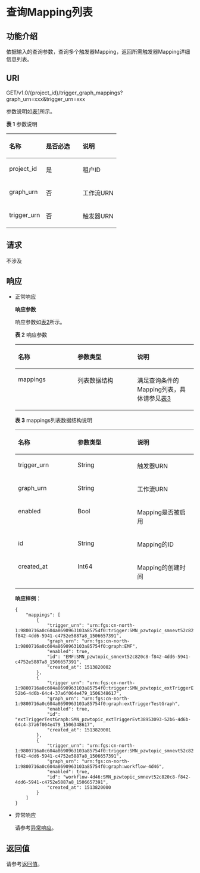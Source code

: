 # 查询Mapping列表<a name="functiongraph_06_0750"></a>

## 功能介绍<a name="section51379511"></a>

依据输入的查询参数，查询多个触发器Mapping，返回所需触发器Mapping详细信息列表。

## URI<a name="section59762422"></a>

GET/v1.0/\{project\_id\}/trigger\_graph\_mappings?graph\_urn=xxx&trigger\_urn=xxx

参数说明如[表1](#table13216186)所示。  

**表 1**  参数说明

<a name="table13216186"></a>
<table><thead align="left"><tr id="row19124697"><th class="cellrowborder" valign="top" width="33.33333333333333%" id="mcps1.2.4.1.1"><p id="p5596611"><a name="p5596611"></a><a name="p5596611"></a>名称</p>
</th>
<th class="cellrowborder" valign="top" width="33.33333333333333%" id="mcps1.2.4.1.2"><p id="p50672366"><a name="p50672366"></a><a name="p50672366"></a>是否必选</p>
</th>
<th class="cellrowborder" valign="top" width="33.33333333333333%" id="mcps1.2.4.1.3"><p id="p4085285"><a name="p4085285"></a><a name="p4085285"></a>说明</p>
</th>
</tr>
</thead>
<tbody><tr id="row62472706"><td class="cellrowborder" valign="top" width="33.33333333333333%" headers="mcps1.2.4.1.1 "><p id="p27124415"><a name="p27124415"></a><a name="p27124415"></a>project_id</p>
</td>
<td class="cellrowborder" valign="top" width="33.33333333333333%" headers="mcps1.2.4.1.2 "><p id="p49593988"><a name="p49593988"></a><a name="p49593988"></a>是</p>
</td>
<td class="cellrowborder" valign="top" width="33.33333333333333%" headers="mcps1.2.4.1.3 "><p id="p42387016"><a name="p42387016"></a><a name="p42387016"></a>租户ID</p>
</td>
</tr>
<tr id="row6631505171946"><td class="cellrowborder" valign="top" width="33.33333333333333%" headers="mcps1.2.4.1.1 "><p id="p32830679171950"><a name="p32830679171950"></a><a name="p32830679171950"></a>graph_urn</p>
</td>
<td class="cellrowborder" valign="top" width="33.33333333333333%" headers="mcps1.2.4.1.2 "><p id="p42039361171950"><a name="p42039361171950"></a><a name="p42039361171950"></a>否</p>
</td>
<td class="cellrowborder" valign="top" width="33.33333333333333%" headers="mcps1.2.4.1.3 "><p id="p49745071171950"><a name="p49745071171950"></a><a name="p49745071171950"></a>工作流URN</p>
</td>
</tr>
<tr id="row31272958171945"><td class="cellrowborder" valign="top" width="33.33333333333333%" headers="mcps1.2.4.1.1 "><p id="p25370587171950"><a name="p25370587171950"></a><a name="p25370587171950"></a>trigger_urn</p>
</td>
<td class="cellrowborder" valign="top" width="33.33333333333333%" headers="mcps1.2.4.1.2 "><p id="p41751684171950"><a name="p41751684171950"></a><a name="p41751684171950"></a>否</p>
</td>
<td class="cellrowborder" valign="top" width="33.33333333333333%" headers="mcps1.2.4.1.3 "><p id="p26443213171950"><a name="p26443213171950"></a><a name="p26443213171950"></a>触发器URN</p>
</td>
</tr>
</tbody>
</table>

## 请求<a name="section990892"></a>

不涉及

## 响应<a name="section8918034"></a>

-   正常响应

    **响应参数**

    响应参数如[表2](#table77026151513)所示。

    **表 2**  响应参数

    <a name="table77026151513"></a>
    <table><thead align="left"><tr id="row1970213119159"><th class="cellrowborder" valign="top" width="33.33333333333333%" id="mcps1.2.4.1.1"><p id="p4544341312645"><a name="p4544341312645"></a><a name="p4544341312645"></a>名称</p>
    </th>
    <th class="cellrowborder" valign="top" width="33.33333333333333%" id="mcps1.2.4.1.2"><p id="p5703784512645"><a name="p5703784512645"></a><a name="p5703784512645"></a>参数类型</p>
    </th>
    <th class="cellrowborder" valign="top" width="33.33333333333333%" id="mcps1.2.4.1.3"><p id="p5666271312645"><a name="p5666271312645"></a><a name="p5666271312645"></a>说明</p>
    </th>
    </tr>
    </thead>
    <tbody><tr id="row1770212116155"><td class="cellrowborder" valign="top" width="33.33333333333333%" headers="mcps1.2.4.1.1 "><p id="p4806497512645"><a name="p4806497512645"></a><a name="p4806497512645"></a>mappings</p>
    </td>
    <td class="cellrowborder" valign="top" width="33.33333333333333%" headers="mcps1.2.4.1.2 "><p id="p94888012645"><a name="p94888012645"></a><a name="p94888012645"></a>列表数据结构</p>
    </td>
    <td class="cellrowborder" valign="top" width="33.33333333333333%" headers="mcps1.2.4.1.3 "><p id="p2064551912645"><a name="p2064551912645"></a><a name="p2064551912645"></a>满足查询条件的Mapping列表，具体请参见<a href="#functiongraph_06_0750__table32073546172118">表3</a></p>
    </td>
    </tr>
    </tbody>
    </table>

    **表 3**  mappings列表数据结构说明

    <a name="table32073546172118"></a>
    <table><thead align="left"><tr id="row16156794172118"><th class="cellrowborder" valign="top" width="33.33333333333333%" id="mcps1.2.4.1.1"><p id="p33631909172118"><a name="p33631909172118"></a><a name="p33631909172118"></a>名称</p>
    </th>
    <th class="cellrowborder" valign="top" width="33.33333333333333%" id="mcps1.2.4.1.2"><p id="p39830113172118"><a name="p39830113172118"></a><a name="p39830113172118"></a>参数类型</p>
    </th>
    <th class="cellrowborder" valign="top" width="33.33333333333333%" id="mcps1.2.4.1.3"><p id="p5013717172118"><a name="p5013717172118"></a><a name="p5013717172118"></a>说明</p>
    </th>
    </tr>
    </thead>
    <tbody><tr id="row3457962172118"><td class="cellrowborder" valign="top" width="33.33333333333333%" headers="mcps1.2.4.1.1 "><p id="p11659528172118"><a name="p11659528172118"></a><a name="p11659528172118"></a>trigger_urn</p>
    </td>
    <td class="cellrowborder" valign="top" width="33.33333333333333%" headers="mcps1.2.4.1.2 "><p id="p4897686172118"><a name="p4897686172118"></a><a name="p4897686172118"></a>String</p>
    </td>
    <td class="cellrowborder" valign="top" width="33.33333333333333%" headers="mcps1.2.4.1.3 "><p id="p13643360172118"><a name="p13643360172118"></a><a name="p13643360172118"></a>触发器URN</p>
    </td>
    </tr>
    <tr id="row55681379172118"><td class="cellrowborder" valign="top" width="33.33333333333333%" headers="mcps1.2.4.1.1 "><p id="p13897842172118"><a name="p13897842172118"></a><a name="p13897842172118"></a>graph_urn</p>
    </td>
    <td class="cellrowborder" valign="top" width="33.33333333333333%" headers="mcps1.2.4.1.2 "><p id="p51983442172118"><a name="p51983442172118"></a><a name="p51983442172118"></a>String</p>
    </td>
    <td class="cellrowborder" valign="top" width="33.33333333333333%" headers="mcps1.2.4.1.3 "><p id="p46530436172118"><a name="p46530436172118"></a><a name="p46530436172118"></a>工作流URN</p>
    </td>
    </tr>
    <tr id="row16120740172118"><td class="cellrowborder" valign="top" width="33.33333333333333%" headers="mcps1.2.4.1.1 "><p id="p30711525172118"><a name="p30711525172118"></a><a name="p30711525172118"></a>enabled</p>
    </td>
    <td class="cellrowborder" valign="top" width="33.33333333333333%" headers="mcps1.2.4.1.2 "><p id="p4605591172118"><a name="p4605591172118"></a><a name="p4605591172118"></a>Bool</p>
    </td>
    <td class="cellrowborder" valign="top" width="33.33333333333333%" headers="mcps1.2.4.1.3 "><p id="p2032879172118"><a name="p2032879172118"></a><a name="p2032879172118"></a>Mapping是否被启用</p>
    </td>
    </tr>
    <tr id="row18295916172118"><td class="cellrowborder" valign="top" width="33.33333333333333%" headers="mcps1.2.4.1.1 "><p id="p5574240172118"><a name="p5574240172118"></a><a name="p5574240172118"></a>id</p>
    </td>
    <td class="cellrowborder" valign="top" width="33.33333333333333%" headers="mcps1.2.4.1.2 "><p id="p48860259172118"><a name="p48860259172118"></a><a name="p48860259172118"></a>String</p>
    </td>
    <td class="cellrowborder" valign="top" width="33.33333333333333%" headers="mcps1.2.4.1.3 "><p id="p51431587172118"><a name="p51431587172118"></a><a name="p51431587172118"></a>Mapping的ID</p>
    </td>
    </tr>
    <tr id="row5601782293144"><td class="cellrowborder" valign="top" width="33.33333333333333%" headers="mcps1.2.4.1.1 "><p id="p4114970193144"><a name="p4114970193144"></a><a name="p4114970193144"></a>created_at</p>
    </td>
    <td class="cellrowborder" valign="top" width="33.33333333333333%" headers="mcps1.2.4.1.2 "><p id="p4479150593144"><a name="p4479150593144"></a><a name="p4479150593144"></a>Int64</p>
    </td>
    <td class="cellrowborder" valign="top" width="33.33333333333333%" headers="mcps1.2.4.1.3 "><p id="p423332293144"><a name="p423332293144"></a><a name="p423332293144"></a>Mapping的创建时间</p>
    </td>
    </tr>
    </tbody>
    </table>

    **响应样例**：

    ```
    {
        "mappings": [
            {
                "trigger_urn": "urn:fgs:cn-north-1:9800716a0c604a8690963103a85754f0:trigger:SMN_pzwtopic_smnevt52c820c8-f842-4dd6-5941-c4752e5887a8_1506657391",
                "graph_urn": "urn:fgs:cn-north-1:9800716a0c604a8690963103a85754f0:graph:EMF",
                "enabled": true,
                "id": "EMF:SMN_pzwtopic_smnevt52c820c8-f842-4dd6-5941-c4752e5887a8_1506657391",
                "created_at": 1513820002
            },
            {
                "trigger_urn": "urn:fgs:cn-north-1:9800716a0c604a8690963103a85754f0:trigger:SMN_pzwtopic_extTriggerEvt38953093-52b6-4d6b-64c4-37a6f064e479_1506348617",
                "graph_urn": "urn:fgs:cn-north-1:9800716a0c604a8690963103a85754f0:graph:extTriggerTestGraph",
                "enabled": true,
                "id": "extTriggerTestGraph:SMN_pzwtopic_extTriggerEvt38953093-52b6-4d6b-64c4-37a6f064e479_1506348617",
                "created_at": 1513820001
            },
            {
                "trigger_urn": "urn:fgs:cn-north-1:9800716a0c604a8690963103a85754f0:trigger:SMN_pzwtopic_smnevt52c820c8-f842-4dd6-5941-c4752e5887a8_1506657391",
                "graph_urn": "urn:fgs:cn-north-1:9800716a0c604a8690963103a85754f0:graph:workflow-4d46",
                "enabled": true,
                "id": "workflow-4d46:SMN_pzwtopic_smnevt52c820c8-f842-4dd6-5941-c4752e5887a8_1506657391",           
                "created_at": 1513820000
            }
        ]
    }
    ```


-   异常响应

    请参考[异常响应](请求结果.md#section88241732388)。


## 返回值<a name="section370272717123"></a>

请参考[返回值](请求结果.md#section20306194210386)。

